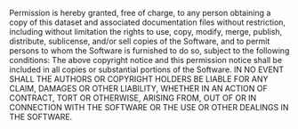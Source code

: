 Permission is hereby granted, free of charge, to any person obtaining a copy of this dataset and associated documentation files without restriction, including without limitation the rights to use, copy, modify, merge, publish, distribute, sublicense, and/or sell copies of the Software, and to permit persons to whom the Software is furnished to do so, subject to the following conditions:
The above copyright notice and this permission notice shall be included in all copies or substantial portions of the Software.
IN NO EVENT SHALL THE AUTHORS OR COPYRIGHT HOLDERS BE LIABLE FOR ANY CLAIM, DAMAGES OR OTHER LIABILITY, WHETHER  IN AN ACTION OF CONTRACT, TORT OR OTHERWISE, ARISING FROM, OUT OF OR IN CONNECTION WITH THE SOFTWARE OR THE USE OR OTHER DEALINGS IN THE SOFTWARE.
